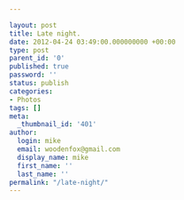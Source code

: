```yaml
---

layout: post
title: Late night.
date: 2012-04-24 03:49:00.000000000 +00:00
type: post
parent_id: '0'
published: true
password: ''
status: publish
categories:
- Photos
tags: []
meta:
  _thumbnail_id: '401'
author:
  login: mike
  email: woodenfox@gmail.com
  display_name: mike
  first_name: ''
  last_name: ''
permalink: "/late-night/"
---
```



